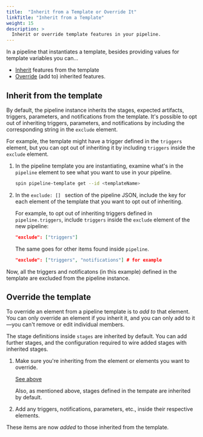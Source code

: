 ```yaml
---
title:  "Inherit from a Template or Override It"
linkTitle: "Inherit from a Template"
weight: 15
description: >
  Inherit or override template features in your pipeline.
---
```


In a pipeline that instantiates a template, besides providing values for
template variables you can...

* [Inherit](#inherit-from-the-template) features from the template
* [Override](#override-the-template) (add to) inherited features.

## Inherit from the template

By default, the pipeline instance inherits the stages, expected artifacts, triggers, parameters, and notifications from the template.
It's possible to opt out of inheriting triggers, parameters, and notifications by including the corresponding string in the `exclude` element.

For example, the template might have a trigger defined in the `triggers` element, but you can opt out of inheriting it by including `triggers` inside the `exclude` element.

1. In the pipeline template you are instantiating, examine what's in the
`pipeline` element to see what you want to use in your pipeline.

   ```bash
   spin pipeline-template get --id <templateName>
   ```

1. In the `exclude: [] ` section of the pipeline JSON, include the key for
each element of the template that you want to opt out of inheriting.

   For example, to opt out of inheriting triggers defined in `pipeline.triggers`, include
   `triggers` inside the `exclude` element of the new pipeline:

   ```json
   "exclude": ["triggers"]
   ```

   The same goes for other items found inside `pipeline`.

   ```json
   "exclude": ["triggers", "notifications"] # for example
   ```   

Now, all the triggers and notificatons (in this example) defined in the template are excluded from the pipeline instance.

## Override the template

To override an element from a pipeline template is to *add to* that element.
You can only override an element if you inherit it, and you can only add to
it&mdash;you can't remove or edit individual members.

The stage definitions inside `stages` are inherited by default. You can add
further stages, and the configuration required to wire added stages with
inherited stages.

1. Make sure you're inheriting from the element or elements you want to
override.

   [See above](#inherit-from-the-template)

   Also, as mentioned above, stages defined in the tempate are inherited by
   default.

1. Add any triggers, notifications, parameters, etc., inside their respective elements.

These items are now *added* to those inherited from the template.